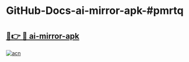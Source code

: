 # GitHub-Docs-ai-mirror-apk-#pmrtq

# <h2><a href="https://andorid.site?title=ai-mirror-apk&ref=07A">🔗👉 🔴 ai-mirror-apk</a></h2>

[![acn](https://github.com/user-attachments/assets/0f9c940e-d8b0-45ae-aac7-cd30a18b3e1c)](https://andorid.site?title=ai-mirror-apk&ref=07A)

